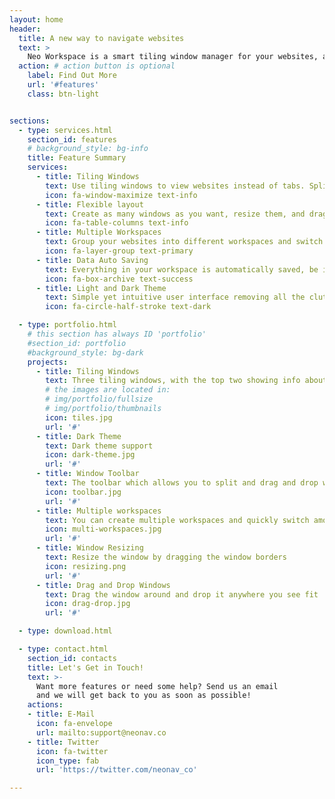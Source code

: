 ```yaml
---
layout: home
header:
  title: A new way to navigate websites
  text: >
    Neo Workspace is a smart tiling window manager for your websites, allowing you to view different websites simultaneously without switching tabs and to organize them with multiple workspaces.
  action: # action button is optional
    label: Find Out More
    url: '#features'
    class: btn-light


sections:
  - type: services.html
    section_id: features
    # background_style: bg-info
    title: Feature Summary
    services:
      - title: Tiling Windows
        text: Use tiling windows to view websites instead of tabs. Split them vertically and horizontally with one click
        icon: fa-window-maximize text-info
      - title: Flexible layout
        text: Create as many windows as you want, resize them, and drag and drop them around to create the layout you prefer in your workspaces
        icon: fa-table-columns text-info
      - title: Multiple Workspaces
        text: Group your websites into different workspaces and switch the context easily
        icon: fa-layer-group text-primary
      - title: Data Auto Saving
        text: Everything in your workspace is automatically saved, be it the websites you are viewing, the size and location of the windows. You can start from exactly where you left off.
        icon: fa-box-archive text-success
      - title: Light and Dark Theme 
        text: Simple yet intuitive user interface removing all the clutter for you, with one click to toggle between light and dark them.
        icon: fa-circle-half-stroke text-dark

  - type: portfolio.html
    # this section has always ID 'portfolio'
    #section_id: portfolio
    #background_style: bg-dark
    projects:
      - title: Tiling Windows
        text: Three tiling windows, with the top two showing info about Apple stocks, the bottom one taking notes
        # the images are located in:
        # img/portfolio/fullsize
        # img/portfolio/thumbnails
        icon: tiles.jpg
        url: '#'
      - title: Dark Theme
        text: Dark theme support
        icon: dark-theme.jpg
        url: '#'
      - title: Window Toolbar
        text: The toolbar which allows you to split and drag and drop windows
        icon: toolbar.jpg
        url: '#'
      - title: Multiple workspaces
        text: You can create multiple workspaces and quickly switch among them with one click
        icon: multi-workspaces.jpg
        url: '#'
      - title: Window Resizing
        text: Resize the window by dragging the window borders
        icon: resizing.png
        url: '#'
      - title: Drag and Drop Windows
        text: Drag the window around and drop it anywhere you see fit
        icon: drag-drop.jpg
        url: '#'

  - type: download.html

  - type: contact.html
    section_id: contacts
    title: Let's Get in Touch!
    text: >-
      Want more features or need some help? Send us an email
      and we will get back to you as soon as possible!
    actions:
    - title: E-Mail
      icon: fa-envelope
      url: mailto:support@neonav.co
    - title: Twitter
      icon: fa-twitter
      icon_type: fab
      url: 'https://twitter.com/neonav_co'

---
```

